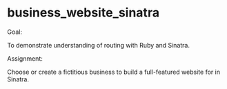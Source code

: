# business_website_sinatra

Goal:

To demonstrate understanding of routing with Ruby and Sinatra.

Assignment:

Choose or create a fictitious business to build a full-featured website for in Sinatra.
